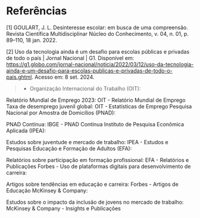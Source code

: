 # Referências

[1] GOULART, J. L. Desinteresse escolar: em busca de uma compreensão. Revista Científica Multidisciplinar Núcleo do Conhecimento, v. 04, n. 01, p. 89–110, 18 jan. 2022. 

[2] Uso da tecnologia ainda é um desafio para escolas públicas e privadas de todo o país | Jornal Nacional | G1. Disponível em: <https://g1.globo.com/jornal-nacional/noticia/2022/03/12/uso-da-tecnologia-ainda-e-um-desafio-para-escolas-publicas-e-privadas-de-todo-o-pais.ghtml>. Acesso em: 8 set. 2024. 

> - Organização Internacional do Trabalho (OIT):

Relatório Mundial de Emprego 2023: OIT - Relatório Mundial de Emprego
Taxa de desemprego juvenil global: OIT - Estatísticas de Emprego
Pesquisa Nacional por Amostra de Domicílios (PNAD):

PNAD Contínua: IBGE - PNAD Contínua
Instituto de Pesquisa Econômica Aplicada (IPEA):

Estudos sobre juventude e mercado de trabalho: IPEA - Estudos e Pesquisas
Educação e Formação de Adultos (EFA):

Relatórios sobre participação em formação profissional: EFA - Relatórios e Publicações
Forbes - Uso de plataformas digitais para desenvolvimento de carreira:

Artigos sobre tendências em educação e carreira: Forbes - Artigos de Educação
McKinsey & Company:

Estudos sobre o impacto da inclusão de jovens no mercado de trabalho: McKinsey & Company - Insights e Publicações

